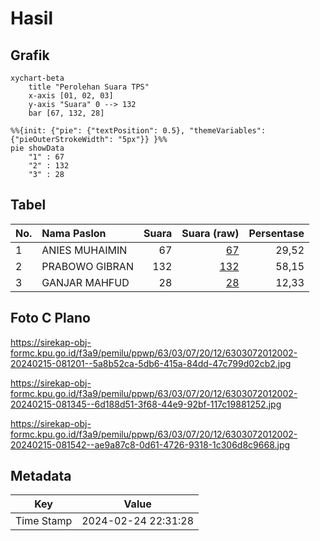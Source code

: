 # Hasil

## Grafik

```mermaid
xychart-beta
    title "Perolehan Suara TPS"
    x-axis [01, 02, 03]
    y-axis "Suara" 0 --> 132
    bar [67, 132, 28]
```

```mermaid
%%{init: {"pie": {"textPosition": 0.5}, "themeVariables": {"pieOuterStrokeWidth": "5px"}} }%%
pie showData
    "1" : 67
    "2" : 132
    "3" : 28
```

## Tabel

| No. | Nama Paslon    | Suara | Suara (raw) | Persentase |
|:--- |:-------------- | -----:| -----------:| ----------:|
| 1   | ANIES MUHAIMIN | 67    | [67][p-1]   | 29,52      |
| 2   | PRABOWO GIBRAN | 132   | [132][p-2]  | 58,15      |
| 3   | GANJAR MAHFUD  | 28    | [28][p-3]   | 12,33      |


[p-1]: https://github.com/gigit-pemilu/pemilu-2024-63-kalimantan-selatan/blob/main/pilpres/hitung-suara/sub/63-kalimantan-selatan/sub/03-banjar/sub/07-astambul/sub/2012-banua-anyar-sungai-tuan/sub/002-tps/sub/paslon-1.txt
[p-2]: https://github.com/gigit-pemilu/pemilu-2024-63-kalimantan-selatan/blob/main/pilpres/hitung-suara/sub/63-kalimantan-selatan/sub/03-banjar/sub/07-astambul/sub/2012-banua-anyar-sungai-tuan/sub/002-tps/sub/paslon-2.txt
[p-3]: https://github.com/gigit-pemilu/pemilu-2024-63-kalimantan-selatan/blob/main/pilpres/hitung-suara/sub/63-kalimantan-selatan/sub/03-banjar/sub/07-astambul/sub/2012-banua-anyar-sungai-tuan/sub/002-tps/sub/paslon-3.txt

## Foto C Plano

https://sirekap-obj-formc.kpu.go.id/f3a9/pemilu/ppwp/63/03/07/20/12/6303072012002-20240215-081201--5a8b52ca-5db6-415a-84dd-47c799d02cb2.jpg

https://sirekap-obj-formc.kpu.go.id/f3a9/pemilu/ppwp/63/03/07/20/12/6303072012002-20240215-081345--6d188d51-3f68-44e9-92bf-117c19881252.jpg

https://sirekap-obj-formc.kpu.go.id/f3a9/pemilu/ppwp/63/03/07/20/12/6303072012002-20240215-081542--ae9a87c8-0d61-4726-9318-1c306d8c9668.jpg


## Metadata

| Key        | Value               |
| ---------- | ------------------- |
| Time Stamp | 2024-02-24 22:31:28 |




